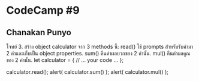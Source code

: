 # CodeCamp #9
## Chanakan Punyo 
โจทย์
3. สร้าง object calculator จาก 3 methods นี้:
read() ใช้ prompts สำหรับรับค่ามา 2 ค่าและเก็บเป็น object properties.
sum() คืนค่าผลบวกของ 2 ค่านั้น.
mul() คืนค่าผลคูณของ 2 ค่านั้น.
let calculator = {
  // ... your code ...
};

calculator.read();
alert( calculator.sum() );
alert( calculator.mul() );
